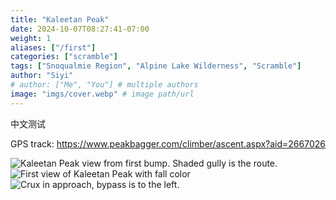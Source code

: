 ```yaml
---
title: "Kaleetan Peak"
date: 2024-10-07T08:27:41-07:00
weight: 1
aliases: ["/first"]
categories: ["scramble"]
tags: ["Snoqualmie Region", "Alpine Lake Wilderness", "Scramble"]
author: "Siyi"
# author: ["Me", "You"] # multiple authors
image: "imgs/cover.webp" # image path/url
---
```

中文测试

GPS track: https://www.peakbagger.com/climber/ascent.aspx?aid=2667026

![Kaleetan Peak view from first bump. Shaded gully is the route.](imgs/kaleetan_peak.webp) ![First view of Kaleetan Peak with fall color](imgs/first_view.webp) ![Crux in approach, bypass is to the left.](imgs/crux_approach.webp)